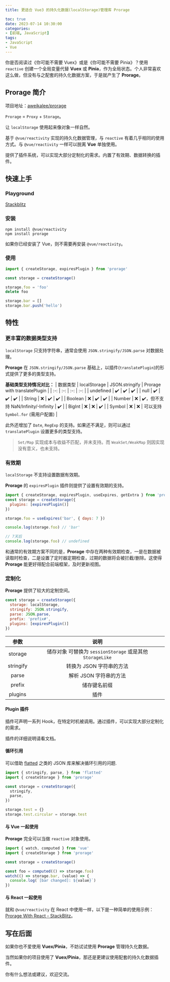 ```yaml
---
title: 更适合 Vue3 的持久化数据(localStorage)管理库 Prorage

toc: true
date: 2023-07-14 10:30:00
categories:
- [前端, JavaScript]
tags:
- JavaScript
- Vue
---
```


你是否阅读过《你可能不需要 Vuex》或是《你可能不需要 Pinia》？使用 `reactive` 创建一个全局变量代替 **Vuex** 或 **Pinia**，作为全局状态。个人非常喜欢这么做，但没有与之配套的持久化数据方案，于是就产生了 **Prorage**。

<!-- more -->


## Prorage 简介
项目地址：[aweikalee/prorage](https://github.com/aweikalee/prorage)

`Prorage` = `Proxy` + `Storage`。

让 `localStorage` 使用起来像对象一样自然。

基于 `@vue/reactivity` 实现的持久化数据管理，与 `reactive` 有着几乎相同的使用方式。与 `@vue/reactivity` 一样可以脱离 **Vue** 单独使用。

提供了插件系统，可以实现大部分定制化的需求。内置了有效期、数据转换的插件。

## 快速上手

### Playground
[Stackblitz](https://stackblitz.com/edit/prorage-playground?file=src%2Fstorage.ts)

### 安装
```
npm install @vue/reactivity
npm install prorage
```

如果你已经安装了 Vue，则不需要再安装 `@vue/reactivity`。

### 使用

```js
import { createStorage, expiresPlugin } from 'prorage'

const storage = createStorage()

storage.foo = 'foo'
delete foo

storage.bar = []
storage.bar.push('hello')
```

## 特性

### 更丰富的数据类型支持
`localStorage` 只支持字符串，通常会使用 `JSON.stringify/JSON.parse` 对数据处理。

**Prorage** 在 `JSON.stringify/JSON.parse` 基础上，以插件(`translatePlugin`)的形式提供了更多的类型支持。

**基础类型支持情况对比：**
| 数据类型 | localStorage | JSON.stringify | Prorage with translatePlugin |
| :-: | :-: | :-: | :-: |
| undefined | ✔️ | ✔️ | ✔️ |
| null | ✔️ | ✔️ | ✔️ |
| String | ❌ | ✔️ | ✔️ |
| Boolean | ❌ | ✔️ | ✔️ |
| Number | ❌ | ✔️，但不支持 NaN/Infinity/-Infinity | ✔️ |
| BigInt | ❌ | ❌ | ✔️ |
| Symbol | ❌ | ❌ | 可以支持 `Symbol.for` (需用户配置) |

此外还增加了 `Date`, `RegExp` 的支持。如果还不满足，则可以通过 `translatePlugin` 设置更多的类型支持。

> `Set/Map` 实现成本与收益不匹配，并未支持。而 `WeakSet/WeakMap` 则因实现没有意义，也未支持。

### 有效期
`localStorage` 不支持设置数据有效期。

**Prorage** 的 `expiresPlugin` 插件则提供了设置有效期的支持。

```js
import { createStorage, expiresPlugin, useExpires, getExtra } from 'prorage'
const storage = createStorage({
  plugins: [expiresPlugin()]
})

storage.foo = useExpires('bar', { days: 7 })

console.log(storage.foo) // 'bar'

// 7天后
console.log(storage.foo) // undefined
```

和通常的有效期方案不同的是，**Prorage** 中存在两种有效期检查，一是在数据被读取时检查，二是设置了定时器定期检查，过期的数据将会被拦截/删除。这使得 **Prorage** 能更好得配合前端框架，及时更新视图。

### 定制化
**Prorage** 提供了较大的定制空间。

```js
const storage = createStorage({
  storage: localStorage,
  stringify: JSON.stringify,
  parse: JSON.parse,
  prefix: 'prefix#',
  plugins: [expiresPlugin()]
})
```

| 参数 | 说明 |
| :-: | :-: |
| storage | 储存对象 可替换为 `sessionStorage` 或是其他 `StorageLike` |
| stringify | 转换为 JSON 字符串的方法 |
| parse | 解析 JSON 字符串的方法 |
| prefix | 储存键名前缀 |
| plugins | 插件 |

#### Plugin 插件
插件可声明一系列 Hook，在特定时机被调用。通过插件，可以实现大部分定制化的需求。

插件的详细说明请看文档。

#### 循环引用
可以借助 [flatted](https://github.com/WebReflection/flatted) 之类的 JSON 库来解决循环引用的问题.

```js
import { stringify, parse, } from 'flatted'
import { createStorage } from 'prorage'

const storage = createStorage({
  stringify,
  parse,
})

storage.test = {}
storage.test.circular = storage.test
```

#### 与 Vue 一起使用
**Prorage** 完全可以当做 `reactive` 对象使用。

```js
import { watch, computed } from 'vue'
import { createStorage } from 'prorage'

const storage = createStorage()

const foo = computed(() => storage.foo)
watch(() => storage.bar, (value) => {
  console.log(`[bar changed]: ${value}`)
})
```

#### 与 React 一起使用
就和 `@vue/reactivity` 在 React 中使用一样，以下是一种简单的使用示例：[Prorage With React - StackBlitz](https://stackblitz.com/edit/prorage-with-react?file=src%2FApp.jsx)。

## 写在后面
如果你也不爱使用 **Vuex/Pinia**，不妨试试使用 **Prorage** 管理持久化数据。

当然如果你的项目使用了 **Vuex/Pinia**，那还是更建议使用配套的持久化数据插件。

你有什么想法或建议，欢迎交流。